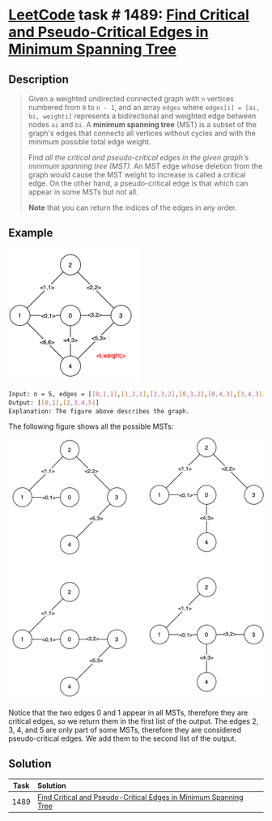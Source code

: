 # [LeetCode][leetcode] task # 1489: [Find Critical and Pseudo-Critical Edges in Minimum Spanning Tree][task]

Description
-----------

> Given a weighted undirected connected graph with `n` vertices numbered from `0` to `n - 1`,
> and an array `edges` where `edges[i] = [ai, bi, weighti]` represents a bidirectional and weighted edge between nodes `ai` and `bi`.
> A **minimum spanning tree** (MST) is a subset of the graph's edges that connects all vertices
> without cycles and with the minimum possible total edge weight.
> 
> Find _all the critical and pseudo-critical edges in the given graph's minimum spanning tree (MST)_.
> An MST edge whose deletion from the graph would cause the MST weight to increase is called a critical edge.
> On the other hand, a pseudo-critical edge is that which can appear in some MSTs but not all.
> 
> **Note** that you can return the indices of the edges in any order.

 Example
-------

![graph.png](image/graph.png)

```sh
Input: n = 5, edges = [[0,1,1],[1,2,1],[2,3,2],[0,3,2],[0,4,3],[3,4,3],[1,4,6]]
Output: [[0,1],[2,3,4,5]]
Explanation: The figure above describes the graph.
```
The following figure shows all the possible MSTs:

![sample.png](image/sample.png)

Notice that the two edges 0 and 1 appear in all MSTs, therefore they are critical edges, so we return them in the first list of the output.
The edges 2, 3, 4, and 5 are only part of some MSTs, therefore they are considered pseudo-critical edges. We add them to the second list of the output.

Solution
--------

| Task | Solution                                                                     |
|:----:|:-----------------------------------------------------------------------------|
| 1489 | [Find Critical and Pseudo-Critical Edges in Minimum Spanning Tree][solution] |


[leetcode]: <http://leetcode.com/>
[task]: <https://leetcode.com/problems/find-critical-and-pseudo-critical-edges-in-minimum-spanning-tree/>
[solution]: <https://github.com/wellaxis/praxis-leetcode/blob/main/src/main/java/com/witalis/praxis/leetcode/task/h15/p1489/option/Practice.java>
